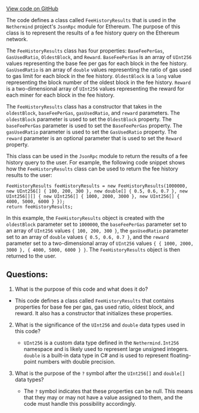 [View code on GitHub](https://github.com/nethermindeth/nethermind/Nethermind.JsonRpc/Modules/Eth/FeeHistoryResults.cs)

The code defines a class called `FeeHistoryResults` that is used in the `Nethermind` project's `JsonRpc` module for Ethereum. The purpose of this class is to represent the results of a fee history query on the Ethereum network. 

The `FeeHistoryResults` class has four properties: `BaseFeePerGas`, `GasUsedRatio`, `OldestBlock`, and `Reward`. `BaseFeePerGas` is an array of `UInt256` values representing the base fee per gas for each block in the fee history. `GasUsedRatio` is an array of `double` values representing the ratio of gas used to gas limit for each block in the fee history. `OldestBlock` is a `long` value representing the block number of the oldest block in the fee history. `Reward` is a two-dimensional array of `UInt256` values representing the reward for each miner for each block in the fee history.

The `FeeHistoryResults` class has a constructor that takes in the `oldestBlock`, `baseFeePerGas`, `gasUsedRatio`, and `reward` parameters. The `oldestBlock` parameter is used to set the `OldestBlock` property. The `baseFeePerGas` parameter is used to set the `BaseFeePerGas` property. The `gasUsedRatio` parameter is used to set the `GasUsedRatio` property. The `reward` parameter is an optional parameter that is used to set the `Reward` property.

This class can be used in the `JsonRpc` module to return the results of a fee history query to the user. For example, the following code snippet shows how the `FeeHistoryResults` class can be used to return the fee history results to the user:

```
FeeHistoryResults feeHistoryResults = new FeeHistoryResults(1000000, new UInt256[] { 100, 200, 300 }, new double[] { 0.5, 0.6, 0.7 }, new UInt256[][] { new UInt256[] { 1000, 2000, 3000 }, new UInt256[] { 4000, 5000, 6000 } });
return feeHistoryResults;
```

In this example, the `FeeHistoryResults` object is created with the `oldestBlock` parameter set to `1000000`, the `baseFeePerGas` parameter set to an array of `UInt256` values `{ 100, 200, 300 }`, the `gasUsedRatio` parameter set to an array of `double` values `{ 0.5, 0.6, 0.7 }`, and the `reward` parameter set to a two-dimensional array of `UInt256` values `{ { 1000, 2000, 3000 }, { 4000, 5000, 6000 } }`. The `FeeHistoryResults` object is then returned to the user.
## Questions: 
 1. What is the purpose of this code and what does it do?
   - This code defines a class called `FeeHistoryResults` that contains properties for base fee per gas, gas used ratio, oldest block, and reward. It also has a constructor that initializes these properties.
   
2. What is the significance of the `UInt256` and `double` data types used in this code?
   - `UInt256` is a custom data type defined in the `Nethermind.Int256` namespace and is likely used to represent large unsigned integers. `double` is a built-in data type in C# and is used to represent floating-point numbers with double precision.

3. What is the purpose of the `?` symbol after the `UInt256[]` and `double[]` data types?
   - The `?` symbol indicates that these properties can be null. This means that they may or may not have a value assigned to them, and the code must handle this possibility accordingly.
